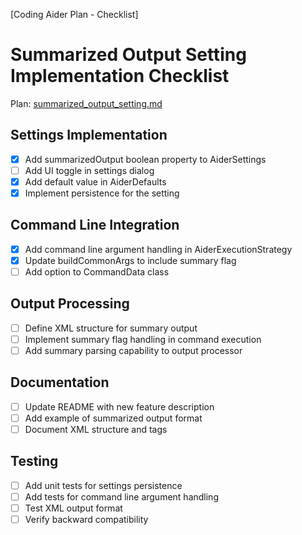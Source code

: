 [Coding Aider Plan - Checklist]

# Summarized Output Setting Implementation Checklist

Plan: [summarized_output_setting.md](summarized_output_setting.md)

## Settings Implementation
- [x] Add summarizedOutput boolean property to AiderSettings
- [ ] Add UI toggle in settings dialog
- [x] Add default value in AiderDefaults
- [x] Implement persistence for the setting

## Command Line Integration
- [x] Add command line argument handling in AiderExecutionStrategy
- [x] Update buildCommonArgs to include summary flag
- [ ] Add option to CommandData class

## Output Processing
- [ ] Define XML structure for summary output
- [ ] Implement summary flag handling in command execution
- [ ] Add summary parsing capability to output processor

## Documentation
- [ ] Update README with new feature description
- [ ] Add example of summarized output format
- [ ] Document XML structure and tags

## Testing
- [ ] Add unit tests for settings persistence
- [ ] Add tests for command line argument handling
- [ ] Test XML output format
- [ ] Verify backward compatibility
